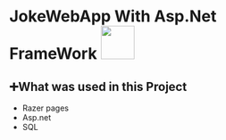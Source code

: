 # JokeWebApp With Asp.Net FrameWork <img height="60" src="https://cdn.jsdelivr.net/gh/devicons/devicon/icons/csharp/csharp-original.svg" />

## ➕What was used in this Project

- Razer pages
- Asp.net
- SQL




